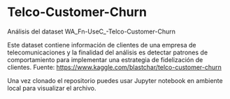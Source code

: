 # Telco-Customer-Churn
Análisis del dataset WA_Fn-UseC_-Telco-Customer-Churn

Este dataset contiene información de clientes de una empresa de telecomunicaciones y la finalidad del análisis es detectar patrones de comportamiento para implementar una estrategia de fidelización de clientes.
Fuente: https://www.kaggle.com/blastchar/telco-customer-churn

Una vez clonado el repositorio puedes usar Jupyter notebook en ambiente local para visualizar el archivo.


